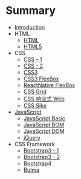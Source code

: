 # Summary

* [Introduction](README.md)
* HTML
    * [HTML](notes/html.md)
    * [HTML5](notes/html5.md)
* CSS
    * [CSS - 1](notes/css-1.md)
    * [CSS - 2](notes/css-2.md)
    * [CSS3](notes/css3.md)
    * [CSS3 FlexBox](notes/css3-flexbox.md)
    * [ReactNative FlexBox](notes/react-native-flexbox.md)
    * [CSS Grid](notes/css-grid.md)
    * [CSS 响应式 Web](notes/css-responsive.md)
    * [CSS Sike](notes/css-sike.md)
* [JavaScript](notes/javascript-readme.md)
    * [JavaScript Basic](notes/javascript-basic.md)
    * [JavaScript BOM](notes/javascript-bom.md)
    * [JavaScript DOM](notes/javascript-dom.md)
    * [jQuery](notes/javascript-jquery.md)
* CSS Framework
  * [Bootstrap3 - 1](notes/bootstrap3-1.md)
  * [Bootstrap3 - 2](notes/bootstrap3-2.md)
  * [Bootstrap4](notes/bootstrap4.md)
  * [Bulma](notes/bulma.md)
